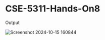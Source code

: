 # CSE-5311-Hands-On8

Output


![Screenshot 2024-10-15 160844](https://github.com/user-attachments/assets/6de35af2-c572-43fa-9119-937e59702c3c)
